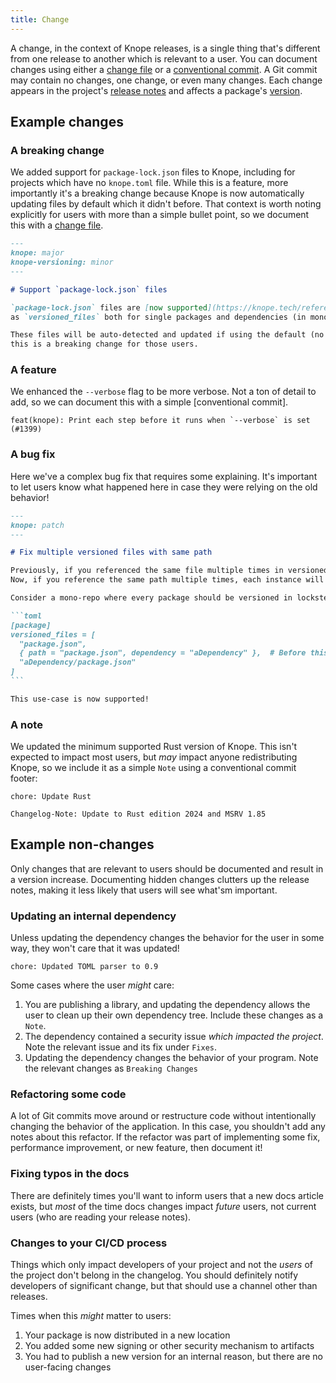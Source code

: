 ```yaml
---
title: Change
---
```


A change, in the context of Knope releases, is a single thing that's different from one release to another which is relevant to a user.
You can document changes using either a [change file] or a
[conventional commit](/reference/concepts/conventional-commits).
A Git commit may contain no changes, one change, or even many changes.
Each change appears in the project's [release notes](/reference/concepts/release-notes) and affects a package's
[version](/reference/concepts/semantic-versioning).

## Example changes

### A breaking change

We added support for `package-lock.json` files to Knope, including for projects which have no `knope.toml` file.
While this is a feature, more importantly it's a breaking change because Knope is now automatically updating files
by default which it didn't before. That context is worth noting explicitly for users with more than a simple bullet point,
so we document this with a [change file].

```markdown
---
knope: major
knope-versioning: minor
---

# Support `package-lock.json` files

`package-lock.json` files are [now supported](https://knope.tech/reference/config-file/packages/#package-lockjson)
as `versioned_files` both for single packages and dependencies (in monorepos).

These files will be auto-detected and updated if using the default (no `[package]` or `[packages]`) config, so
this is a breaking change for those users.
```

### A feature

We enhanced the `--verbose` flag to be more verbose. Not a ton of detail to add, so we can document this with a simple
[conventional commit].

```
feat(knope): Print each step before it runs when `--verbose` is set (#1399)
```

### A bug fix

Here we've a complex bug fix that requires some explaining.
It's important to let users know what happened here in case they were relying on the old behavior!

````markdown
---
knope: patch
---

# Fix multiple versioned files with same path

Previously, if you referenced the same file multiple times in versioned_files, only the first instance would apply.
Now, if you reference the same path multiple times, each instance will be processed sequentially.

Consider a mono-repo where every package should be versioned in lockstep:

```toml
[package]
versioned_files = [
  "package.json",
  { path = "package.json", dependency = "aDependency" },  # Before this fix, this was ignored
  "aDependency/package.json"
]
```

This use-case is now supported!
````

### A note

We updated the minimum supported Rust version of Knope.
This isn't expected to impact most users, but _may_ impact anyone redistributing Knope, so we include it as a simple
`Note` using a conventional commit footer:

```
chore: Update Rust

Changelog-Note: Update to Rust edition 2024 and MSRV 1.85
```

<!-- vale Microsoft.We = NO -->
## Example non-changes

Only changes that are relevant to users should be documented and result in a version increase.
Documenting hidden changes clutters up the release notes, making it less likely that users will see what'sm important.

### Updating an internal dependency

Unless updating the dependency changes the behavior for the user in some way, they won't care that it was updated!

```
chore: Updated TOML parser to 0.9
```

Some cases where the user _might_ care:

1. You are publishing a library, and updating the dependency allows the user to clean up their own dependency tree.
   Include these changes as a `Note`.
2. The dependency contained a security issue _which impacted the project_. Note the relevant issue and its fix under `Fixes`.
3. Updating the dependency changes the behavior of your program. Note the relevant changes as `Breaking Changes`

### Refactoring some code

A lot of Git commits move around or restructure code without intentionally changing the behavior of the application.
In this case, you shouldn't add any notes about this refactor.
If the refactor was part of implementing some fix, performance improvement, or new feature, then document it!

### Fixing typos in the docs

There are definitely times you'll want to inform users that a new docs article exists, but _most_ of the time docs
changes impact _future_ users, not current users (who are reading your release notes).

### Changes to your CI/CD process

Things which only impact developers of your project and not the _users_ of the project don't belong in the changelog.
You should definitely notify developers of significant change, but that should use a channel other than releases.

Times when this _might_ matter to users:

1. Your package is now distributed in a new location
2. You added some new signing or other security mechanism to artifacts
3. You had to publish a new version for an internal reason, but there are no user-facing changes

[change file]: /reference/concepts/change-file
